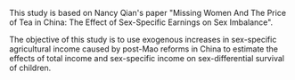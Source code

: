 This study is based on Nancy Qian's paper "Missing Women And The Price of Tea in China: The Effect of Sex-Specific Earnings on Sex Imbalance".

The objective of this study is to use exogenous increases in sex-specific agricultural income caused by post-Mao reforms in China to estimate the effects of total income and sex-specific income on sex-differential survival of children.
